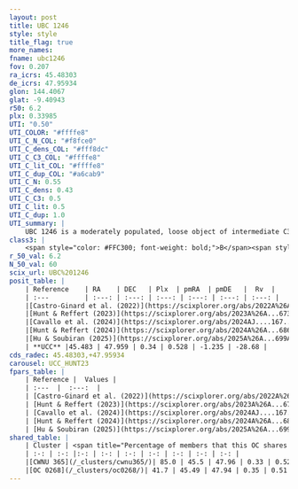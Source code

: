 ```yaml
---
layout: post
title: UBC 1246
style: style
title_flag: true
more_names: 
fname: ubc1246
fov: 0.207
ra_icrs: 45.48303
de_icrs: 47.95934
glon: 144.4067
glat: -9.40943
r50: 6.2
plx: 0.33985
UTI: "0.50"
UTI_COLOR: "#ffffe8"
UTI_C_N_COL: "#f8fce0"
UTI_C_dens_COL: "#fff8dc"
UTI_C_C3_COL: "#ffffe8"
UTI_C_lit_COL: "#ffffe8"
UTI_C_dup_COL: "#a6cab9"
UTI_C_N: 0.55
UTI_C_dens: 0.43
UTI_C_C3: 0.5
UTI_C_lit: 0.5
UTI_C_dup: 1.0
UTI_summary: |
    UBC 1246 is a moderately populated, loose object of intermediate C3 quality. It was recently reported but it is moderately studied in the literature. This object shares a large percentage of members with 2 later reported entries.
class3: |
    <span style="color: #FFC300; font-weight: bold;">B</span><span style="color: #FFC300; font-weight: bold;">B</span>
r_50_val: 6.2
N_50_val: 60
scix_url: UBC%201246
posit_table: |
    | Reference    | RA    | DEC   | Plx  | pmRA  | pmDE   |  Rv  |
    | :---         | :---: | :---: | :---: | :---: | :---: | :---: |
    |[Castro-Ginard et al. (2022)](https://scixplorer.org/abs/2022A%26A...661A.118C) | 45.47 | 47.94 | 0.34 | 0.53 | -1.26 | -36.9 |
    |[Hunt & Reffert (2023)](https://scixplorer.org/abs/2023A%26A...673A.114H) | 45.52 | 47.974 | 0.335 | 0.502 | -1.232 | -34.657 |
    |[Cavallo et al. (2024)](https://scixplorer.org/abs/2024AJ....167...12C) | 45.464 | 47.957 | 0.335 | -- | -- | -- |
    |[Hunt & Reffert (2024)](https://scixplorer.org/abs/2024A%26A...686A..42H) | 45.52 | 47.974 | 0.335 | 0.502 | -1.232 | -34.657 |
    |[Hu & Soubiran (2025)](https://scixplorer.org/abs/2025A%26A...699A.246H) | 45.464 | 47.958 | -- | -- | -- | -- |
    | **UCC** |45.483 | 47.959 | 0.34 | 0.528 | -1.235 | -28.68 | 
cds_radec: 45.48303,+47.95934
carousel: UCC_HUNT23
fpars_table: |
    | Reference |  Values |
    | :---  |  :---:  |
    | [Castro-Ginard et al. (2022)](https://scixplorer.org/abs/2022A%26A...661A.118C) | `AV=0.828, Dist=3104, logAge=9.005` |
    | [Hunt & Reffert (2023)](https://scixplorer.org/abs/2023A%26A...673A.114H) | `AV50=0.634, diffAV50=1.072, MOD50=12.061, logAge50=8.944` |
    | [Cavallo et al. (2024)](https://scixplorer.org/abs/2024AJ....167...12C) | `AV50=1.27, dMod50=11.91, logAge50=9.01, [Fe/H]50=-0.22` |
    | [Hunt & Reffert (2024)](https://scixplorer.org/abs/2024A%26A...686A..42H) | `MassJ=426.471` |
    | [Hu & Soubiran (2025)](https://scixplorer.org/abs/2025A%26A...699A.246H) | `MA22=-0.11, MA23f=-0.33, MA23g=-0.15, MZ23=0.01, MK24=-0.25, MF24=-0.1` |
shared_table: |
    | Cluster | <span title="Percentage of members that this OC shares with the ones listed">%</span>   | RA   | DEC   | Plx   | pmRA  | pmDE  | Rv | UTI |
    | :-: | :-: |:-: | :-: | :-: | :-: | :-: | :-: | :-: |
    |[CWNU 365](/_clusters/cwnu365/)| 85.0 | 45.5 | 47.96 | 0.33 | 0.52 | -1.24 | -28.28 |0.02 |
    |[OC 0268](/_clusters/oc0268/)| 41.7 | 45.49 | 47.94 | 0.35 | 0.51 | -1.25 | -28.68 |0.0 |
---
```

